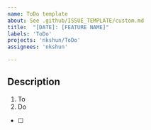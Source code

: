 ```yaml
---
name: ToDo template
about: See .github/ISSUE_TEMPLATE/custom.md
title:  "[DATE]: [FEATURE NAME]"
labels: 'ToDo'
projects: 'nkshun/ToDo'
assignees: 'nkshun'

---
```



## Description

1. To
2. Do

- [ ] 
